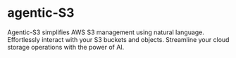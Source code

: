 # agentic-S3
Agentic-S3 simplifies AWS S3 management using natural language. Effortlessly interact with your S3 buckets and objects. Streamline your cloud storage operations with the power of AI.
